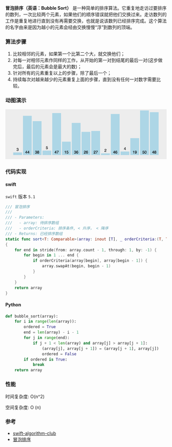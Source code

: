 **冒泡排序（英语：Bubble Sort）** 是一种简单的排序算法。它重复地走访过要排序的数列，一次比较两个元素，如果他们的顺序错误就把他们交换过来。走访数列的工作是重复地进行直到没有再需要交换，也就是说该数列已经排序完成。这个算法的名字由来是因为越小的元素会经由交换慢慢“浮”到数列的顶端。

### 算法步骤

1. 比较相邻的元素，如果第一个比第二个大，就交换他们；
2. 对每一对相邻元素作同样的工作，从开始的第一对到结尾的最后一对(这步做完后，最后的元素会是最大的数)；
3. 针对所有的元素重复以上的步骤，除了最后一个；
4. 持续每次对越来越少的元素重复上面的步骤，直到没有任何一对数字需要比较。

### 动图演示

![冒泡排序](./images/bubbleSort.gif)


### 代码实现

#### swift

`swift` 版本 `5.1`

```swift
/// 冒泡排序
///
/// - Parameters:
///   - array: 待排序数组
///   - orderCriteria: 排序条件, < 升序， < 降序
/// - Returns: 已经排序数组
static func sort<T: Comparable>(array: inout [T], _ orderCriteria:(T, T) -> Bool) -> [T] 
{
    for end in stride(from: array.count - 1, through: 1, by: -1) {
        for begin in 1 ... end {
            if orderCriteria(array[begin], array[begin - 1]) {
                array.swapAt(begin, begin - 1)
            }
        }
    }  
    return array
}
```



#### Python

```python
def bubble_sort(array):
    for i in range(len(array)):
        ordered = True
        end = len(array) - i - 1
        for j in range(end):
            if j + 1 < len(array) and array[j] > array[j + 1]:
                (array[j], array[j + 1]) = (array[j + 1], array[j])
                ordered = False
        if ordered is True:
            break
    return array
```



### 性能

时间复杂度: O(n^2)

空间复杂度: O (n)




### 参考

- [swift-algorithm-club](https://github.com/raywenderlich/swift-algorithm-club/tree/master/Bubble%20Sort)
- [冒泡排序](https://www.runoob.com/w3cnote/bubble-sort.html)

